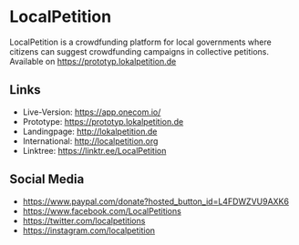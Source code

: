 # LocalPetition
LocalPetition is a crowdfunding platform for local governments where citizens can suggest crowdfunding campaigns in collective petitions. 
Available on https://prototyp.lokalpetition.de


## Links
- Live-Version:     https://app.onecom.io/
- Prototype:        https://prototyp.lokalpetition.de
- Landingpage:      http://lokalpetition.de
- International:    http://localpetition.org
- Linktree:         https://linktr.ee/LocalPetition


## Social Media
- https://www.paypal.com/donate?hosted_button_id=L4FDWZVU9AXK6
- https://www.facebook.com/LocalPetitions
- https://twitter.com/localpetitions
- https://instagram.com/localpetition


